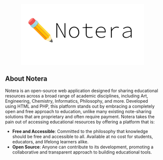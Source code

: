 <p align="center"><a href="https://www.notera.org" target="_blank"><img src="https://github.com/Markintosh128k/Notera/blob/main/logo.png" width="400" alt="Notera Logo"></a></p>

## About Notera

Notera is an open-source web application designed for sharing educational resources across a broad range of academic disciplines, including Art, Engineering, Chemistry, Informatics, Philosophy, and more. Developed using HTML and PHP, this platform stands out by embracing a completely open and free approach to education, unlike many existing note-sharing solutions that are proprietary and often require payment. Notera takes the pain out of accessing educational resources by offering a platform that is:

- **Free and Accessible**: Committed to the philosophy that knowledge should be free and accessible to all. Available at no cost for students, educators, and lifelong learners alike.
- **Open Source**: Anyone can contribute to its development, promoting a collaborative and transparent approach to building educational tools.

